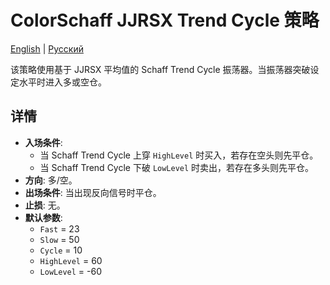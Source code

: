 # ColorSchaff JJRSX Trend Cycle 策略
[English](README.md) | [Русский](README_ru.md)

该策略使用基于 JJRSX 平均值的 Schaff Trend Cycle 振荡器。当振荡器突破设定水平时进入多或空仓。

## 详情

- **入场条件**:
  - 当 Schaff Trend Cycle 上穿 `HighLevel` 时买入，若存在空头则先平仓。
  - 当 Schaff Trend Cycle 下破 `LowLevel` 时卖出，若存在多头则先平仓。
- **方向**: 多/空。
- **出场条件**: 当出现反向信号时平仓。
- **止损**: 无。
- **默认参数**:
  - `Fast` = 23
  - `Slow` = 50
  - `Cycle` = 10
  - `HighLevel` = 60
  - `LowLevel` = -60
